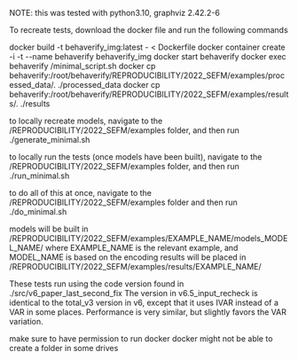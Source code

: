 NOTE: this was tested with python3.10, graphviz 2.42.2-6

To recreate tests, download the docker file and run the following commands

docker build -t behaverify_img:latest - < Dockerfile
docker container create -i -t --name behaverify behaverify_img
docker start behaverify
docker exec behaverify /minimal_script.sh
docker cp behaverify:/root/behaverify/REPRODUCIBILITY/2022_SEFM/examples/processed_data/. ./processed_data
docker cp behaverify:/root/behaverify/REPRODUCIBILITY/2022_SEFM/examples/results/. ./results


to locally recreate models, navigate to the /REPRODUCIBILITY/2022_SEFM/examples folder, and then run
./generate_minimal.sh

to locally run the tests (once models have been built), navigate to the /REPRODUCIBILITY/2022_SEFM/examples folder, and then run
./run_minimal.sh

to do all of this at once, navigate to the /REPRODUCIBILITY/2022_SEFM/examples folder and then run
./do_minimal.sh


models will be built in /REPRODUCIBILITY/2022_SEFM/examples/EXAMPLE_NAME/models_MODEL_NAME/ where EXAMPLE_NAME is the relevant example, and MODEL_NAME is based on the encoding
results will be placed in /REPRODUCIBILITY/2022_SEFM/examples/results/EXAMPLE_NAME/

These tests run using the code version found in ./src/v6_paper_last_second_fix
The version in v6.5_input_recheck is identical to the total_v3 version in v6, except that it uses IVAR instead of a VAR in some places. Performance is very similar, but slightly favors the VAR variation.




make sure to have permission to run docker
docker might not be able to create a folder in some drives
